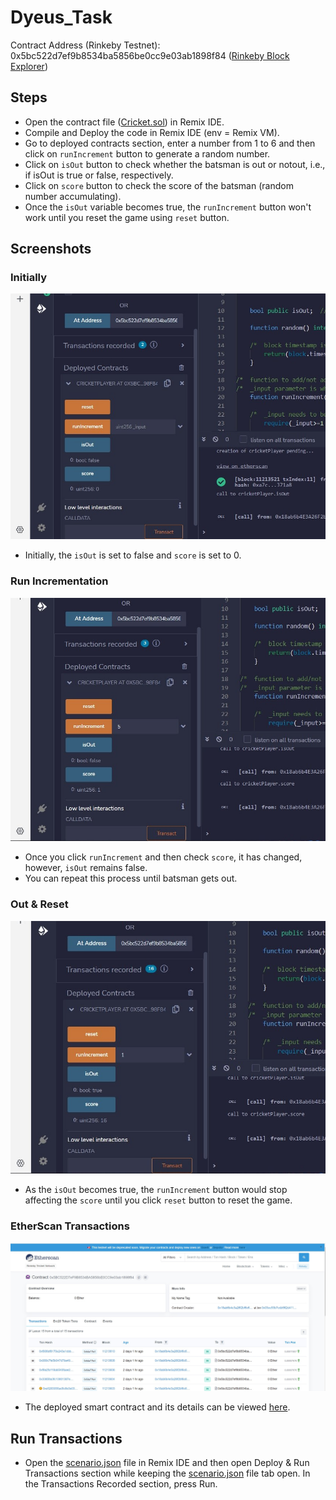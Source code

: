# Dyeus_Task
Contract Address (Rinkeby Testnet): 0x5bc522d7ef9b8534ba5856be0cc9e03ab1898f84 ([Rinkeby Block Explorer](https://rinkeby.etherscan.io/address/0x5bc522d7ef9b8534ba5856be0cc9e03ab1898f84))

## Steps
- Open the contract file ([Cricket.sol](https://github.com/MumukshTayal/Dyeus_Task/blob/main/Cricket.sol)) in Remix IDE.
- Compile and Deploy the code in Remix IDE (env = Remix VM).
- Go to deployed contracts section, enter a number from 1 to 6 and then click on ```runIncrement``` button to generate a random number.
- Click on ```isOut``` button to check whether the batsman is out or notout, i.e., if isOut is true or false, respectively.
- Click on ```score``` button to check the score of the batsman (random number accumulating).
- Once the ```isOut``` variable becomes true, the ```runIncrement``` button won't work until you reset the game using ```reset``` button.

## Screenshots
### Initially
![one](https://github.com/MumukshTayal/Dyeus_Task/blob/main/Screenshots/Initially.jpg)
- Initially, the ```isOut``` is set to false and ```score``` is set to 0.

### Run Incrementation
![two](https://github.com/MumukshTayal/Dyeus_Task/blob/main/Screenshots/Run_Incrementation.jpg)
- Once you click ```runIncrement``` and then check ```score```, it has changed, however, ```isOut``` remains false.
- You can repeat this process until batsman gets out.

### Out & Reset
![three](https://github.com/MumukshTayal/Dyeus_Task/blob/main/Screenshots/Out_Reset.jpg)
- As the ```isOut``` becomes true, the ```runIncrement``` button would stop affecting the ```score``` until you click ```reset``` button to reset the game.

### EtherScan Transactions
![four](https://github.com/MumukshTayal/Dyeus_Task/blob/main/Screenshots/Etherscan_Txns.jpg)
- The deployed smart contract and its details can be viewed [here](https://rinkeby.etherscan.io/address/0x5bc522d7ef9b8534ba5856be0cc9e03ab1898f84).

## Run Transactions
- Open the [scenario.json](https://github.com/MumukshTayal/Dyeus_Task/blob/main/scenario.json) file in Remix IDE and then open Deploy & Run Transactions section while keeping the [scenario.json](https://github.com/MumukshTayal/Dyeus_Task/blob/main/scenario.json) file tab open. In the Transactions Recorded section, press Run.
